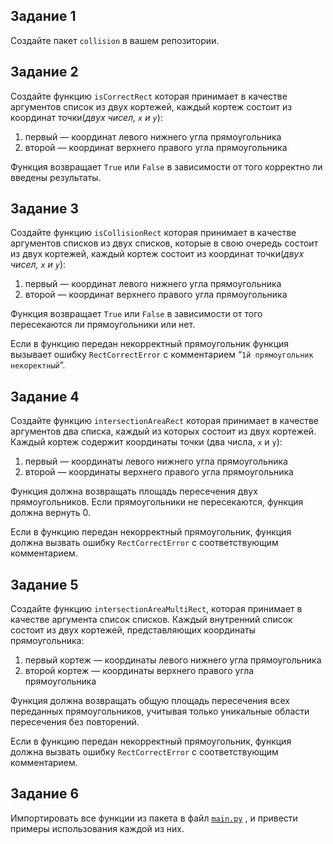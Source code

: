 ## Задание 1

Создайте пакет `collision` в вашем репозитории.

## Задание 2

Создайте функцию `isCorrectRect`  которая принимает в качестве аргументов список из двух кортежей, каждый кортеж состоит из координат точки(*двух чисел, `x` и `y`*): 

1. первый — координат левого нижнего угла прямоугольника 
2. второй — координат верхнего правого угла прямоугольника 

Функция возвращает `True` или `False` в зависимости от того  корректно ли введены результаты.
## Задание 3

Создайте функцию `isCollisionRect` которая принимает в качестве аргументов списков из двух списков, которые в свою очередь состоит из двух кортежей, каждый кортеж состоит из координат точки(*двух чисел, `x` и `y`*): 

1. первый — координат левого нижнего угла прямоугольника 
2. второй — координат верхнего правого угла прямоугольника 

Функция возвращает `True` или `False` в зависимости от того пересекаются ли прямоугольники или нет.

Если в функцию передан некорректный прямоугольник функция вызывает ошибку `RectCorrectError` c комментарием “`1й прямоугольник некоректный`”.
## Задание 4

Создайте функцию `intersectionAreaRect` которая принимает в качестве аргументов два списка, каждый из которых состоит из двух кортежей. Каждый кортеж содержит координаты точки (два числа, `x` и `y`):

1. первый — координаты левого нижнего угла прямоугольника
2. второй — координаты верхнего правого угла прямоугольника

Функция должна возвращать площадь пересечения двух прямоугольников. Если прямоугольники не пересекаются, функция должна вернуть 0.

Если в функцию передан некорректный прямоугольник, функция должна вызвать ошибку `RectCorrectError` с соответствующим комментарием.
## Задание 5

Создайте функцию `intersectionAreaMultiRect`, которая принимает в качестве аргумента список списков. Каждый внутренний список состоит из двух кортежей, представляющих координаты прямоугольника:

1. первый кортеж — координаты левого нижнего угла прямоугольника
2. второй кортеж — координаты верхнего правого угла прямоугольника

Функция должна возвращать общую площадь пересечения всех переданных прямоугольников, учитывая только уникальные области пересечения без повторений.

Если в функцию передан некорректный прямоугольник, функция должна вызвать ошибку `RectCorrectError` с соответствующим комментарием.
## Задание 6

Импортировать все функции из пакета в файл [`main.py`](http://main.py) , и привести примеры использования каждой из них.
